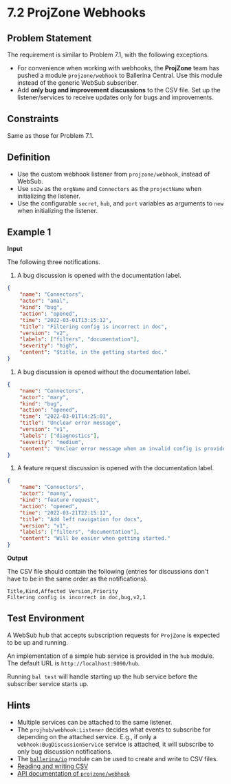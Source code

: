 # 7.2 ProjZone Webhooks

## Problem Statement

The requirement is similar to Problem 7.1, with the following exceptions.

- For convenience when working with webhooks, the **ProjZone** team has pushed a module `projzone/webhook` to Ballerina Central. Use this module instead of the generic WebSub subscriber.
- Add **only bug and improvement discussions** to the CSV file. Set up the listener/services to receive updates only for bugs and improvements.

## Constraints

Same as those for Problem 7.1.

## Definition

- Use the custom webhook listener from `projzone/webhook`, instead of WebSub.
- Use `so2w` as the `orgName` and `Connectors` as the `projectName` when initializing the listener.
- Use the configurable `secret`, `hub`, and `port` variables as arguments to `new` when initializing the listener.

## Example 1

**Input**

The following three notifications.

1. A bug discussion is opened with the documentation label.

```json
{
    "name": "Connectors",
    "actor": "amal",
    "kind": "bug",
    "action": "opened",
    "time": "2022-03-01T13:15:12",
    "title": "Filtering config is incorrect in doc",
    "version": "v2",
    "labels": ["filters", "documentation"],
    "severity": "high",
    "content": "$title, in the getting started doc."
}
```

1. A bug discussion is opened without the documentation label.

```json
{
    "name": "Connectors",
    "actor": "mary",
    "kind": "bug",
    "action": "opened",
    "time": "2022-03-01T14:25:01",
    "title": "Unclear error message",
    "version": "v1",
    "labels": ["diagnostics"],
    "severity": "medium",
    "content": "Unclear error message when an invalid config is provided."
}
```

1. A feature request discussion is opened with the documentation label.

```json
{
    "name": "Connectors",
    "actor": "manny",
    "kind": "feature request",
    "action": "opened",
    "time": "2022-03-21T22:15:12",
    "title": "Add left navigation for docs",
    "version": "v1",
    "labels": ["filters", "documentation"],
    "content": "Will be easier when getting started."
}
```

**Output**

The CSV file should contain the following (entries for discussions don't have to be in the same order as the notifications).

```csv
Title,Kind,Affected Version,Priority
Filtering config is incorrect in doc,bug,v2,1
```

## Test Environment

A WebSub hub that accepts subscription requests for `ProjZone` is expected to be up and running.

An implementation of a simple hub service is provided in the `hub` module. The default URL is `http://localhost:9090/hub`.

Running `bal test` will handle starting up the hub service before the subscriber service starts up.

## Hints

- Multiple services can be attached to the same listener.
- The `projhub/webhook:Listener` decides what events to subscribe for depending on the attached service. E.g., if only a `webhook:BugDiscussionService` service is attached, it will subscribe to only bug discussion notifications.
- The [`ballerina/io`](https://lib.ballerina.io/ballerina/io/1.2.1) module can be used to create and write to CSV files.
- [Reading and writing CSV](https://ballerina.io/learn/by-example/io-csv.html)
- [API documentation of `projzone/webhook`](https://lib.ballerina.io/projzone/webhook/0.1.0)
